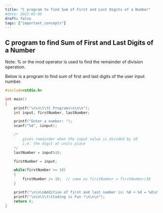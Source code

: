 ```yaml
---
title: "C program to find Sum of First and Last Digits of a Number"
#date: 2021-02-05
draft: false
tags: ["important_concepts"]
---
```


## C program to find Sum of First and Last Digits of a Number

Note: % or the mod operator is used to find the remainder of division operation.

Below is a program to find sum of first and last digits of the user input number.

```c
#include<stdio.h>

int main()
{
    printf("\n\n\t\tC Programs\n\n\n");
    int input, firstNumber, lastNumber;

    printf("Enter a number: ");
    scanf("%d", &input);

    /*
        gives remainder when the input value is divided by 10
        i.e. the digit at units place
    */
    lastNumber = input%10;

    firstNumber = input;

    while(firstNumber >= 10)
    {
        firstNumber /= 10;  // same as firstNumber = firstNumber/10
    }

    printf("\n\n\nAddition of first and last number is: %d + %d = %d\n", firstNumber, lastNumber, firstNumber+lastNumber);
    printf("\n\n\t\t\tCoding is Fun !\n\n\n");
    return 0;
}
```
